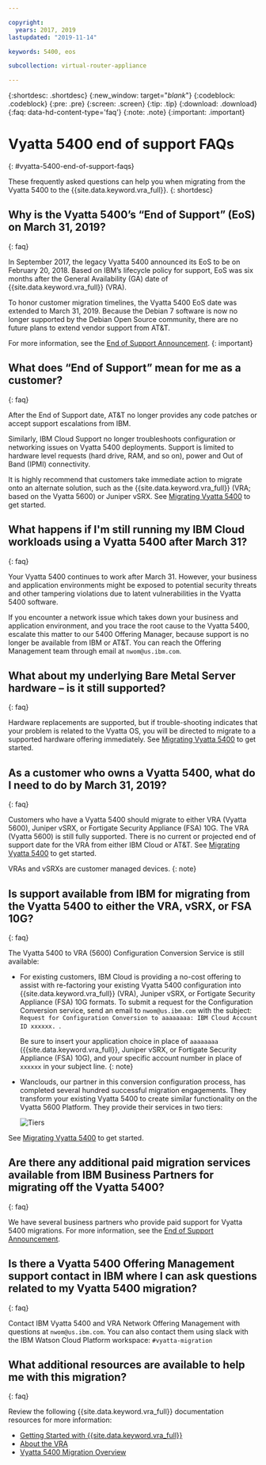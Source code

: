 ```yaml
---

copyright:
  years: 2017, 2019
lastupdated: "2019-11-14"

keywords: 5400, eos

subcollection: virtual-router-appliance

---
```


{:shortdesc: .shortdesc}
{:new_window: target="_blank_"}
{:codeblock: .codeblock}
{:pre: .pre}
{:screen: .screen}
{:tip: .tip}
{:download: .download}
{:faq: data-hd-content-type='faq'}
{:note: .note}
{:important: .important}

# Vyatta 5400 end of support FAQs
{: #vyatta-5400-end-of-support-faqs}

These frequently asked questions can help you when migrating from the Vyatta 5400 to the {{site.data.keyword.vra_full}}.
{: shortdesc}

## Why is the Vyatta 5400’s “End of Support” (EoS) on March 31, 2019?
{: faq}

In September 2017, the legacy Vyatta 5400 announced its EoS to be on February 20, 2018. Based on IBM’s lifecycle policy for support, EoS was six months after the General Availability (GA) date of {{site.data.keyword.vra_full}} (VRA).

To honor customer migration timelines, the Vyatta 5400 EoS date was extended to March 31, 2019. Because the Debian 7 software is now no longer supported by the Debian Open Source community, there are no future plans to extend vendor support from AT&T.

For more information, see the [End of Support Announcement](/docs/virtual-router-appliance?topic=virtual-router-appliance-vyatta-5400-end-of-support-announcement).
{: important}

## What does “End of Support” mean for me as a customer?
{: faq}

After the End of Support date, AT&T no longer provides any code patches or accept support escalations from IBM.

Similarly, IBM Cloud Support no longer troubleshoots configuration or networking issues on Vyatta 5400 deployments.  Support is limited to hardware level requests (hard drive, RAM, and so on), power and Out of Band (IPMI) connectivity.

It is highly recommend that customers take immediate action to migrate onto an alternate solution, such as the {{site.data.keyword.vra_full}} (VRA; based on the Vyatta 5600) or Juniper vSRX.  See [Migrating Vyatta 5400](/docs/virtual-router-appliance?topic=virtual-router-appliance-migration-overview) to get started.

## What happens if I'm still running my IBM Cloud workloads using a Vyatta 5400 after March 31?
{: faq}

Your Vyatta 5400 continues to work after March 31. However, your business and application environments might be exposed to potential security threats and other tampering violations due to latent vulnerabilities in the Vyatta 5400 software.

If you encounter a network issue which takes down your business and application environment, and you trace the root cause to the Vyatta 5400, escalate this matter to our 5400 Offering Manager, because support is no longer be available from IBM or AT&T. You can reach the Offering Management team through email at `nwom@us.ibm.com`.

## What about my underlying Bare Metal Server hardware – is it still supported?
{: faq}

Hardware replacements are supported, but if trouble-shooting indicates that your problem is related to the Vyatta OS, you will be directed to migrate to a supported hardware offering immediately. See [Migrating Vyatta 5400](/docs/virtual-router-appliance?topic=virtual-router-appliance-migration-overview) to get started.

## As a customer who owns a Vyatta 5400, what do I need to do by March 31, 2019?
{: faq}

Customers who have a Vyatta 5400 should migrate to either VRA (Vyatta 5600), Juniper vSRX, or Fortigate Security Appliance (FSA) 10G. The VRA (Vyatta 5600) is still fully supported. There is no current or projected end of support date for the VRA from either IBM Cloud or AT&T. See [Migrating Vyatta 5400](/docs/virtual-router-appliance?topic=virtual-router-appliance-migration-overview) to get started.

   VRAs and vSRXs are customer managed devices.
   {: note}

## Is support available from IBM for migrating from the Vyatta 5400 to either the VRA, vSRX, or FSA 10G?
{: faq}

The Vyatta 5400 to VRA (5600) Configuration Conversion Service is still available:

* For existing customers, IBM Cloud is providing a no-cost offering to assist with re-factoring your existing Vyatta 5400 configuration into {{site.data.keyword.vra_full}} (VRA), Juniper vSRX, or Fortigate Security Appliance (FSA) 10G formats. To submit a request for the Configuration Conversion service, send an email to `nwom@us.ibm.com` with the subject: `Request for Configuration Conversion to aaaaaaaa: IBM Cloud Account ID xxxxxx. `.

   Be sure to insert your application choice in place of `aaaaaaaa` ({{site.data.keyword.vra_full}}, Juniper vSRX, or Fortigate Security Appliance (FSA) 10G), and your specific account number in place of `xxxxxx` in your subject line.
   {: note}

* Wanclouds, our partner in this conversion configuration process, has completed several hundred successful migration engagements. They transform your existing Vyatta 5400 to create similar functionality on the Vyatta 5600 Platform. They provide their services in two tiers:

   ![Tiers](images/tiers.png "Tiers")

See [Migrating Vyatta 5400](/docs/virtual-router-appliance?topic=virtual-router-appliance-migration-overview) to get started.

## Are there any additional paid migration services available from IBM Business Partners for migrating off the Vyatta 5400?
{: faq}

We have several business partners who provide paid support for Vyatta 5400 migrations. For more information, see the [End of Support Announcement](/docs/virtual-router-appliance?topic=virtual-router-appliance-vyatta-5400-end-of-support-announcement).

## Is there a Vyatta 5400 Offering Management support contact in IBM where I can ask questions related to my Vyatta 5400 migration?
{: faq}

Contact IBM Vyatta 5400 and VRA Network Offering Management with questions at `nwom@us.ibm.com`. You can also contact them using slack with the IBM Watson Cloud Platform workspace: `#vyatta-migration`

## What additional resources are available to help me with this migration?
{: faq}

Review the following {{site.data.keyword.vra_full}} documentation resources for more information:

   * [Getting Started with {{site.data.keyword.vra_full}}](/docs/virtual-router-appliance?topic=virtual-router-appliance-getting-started)
   * [About the VRA](/docs/virtual-router-appliance?topic=virtual-router-appliance-about-the-vra)
   * [Vyatta 5400 Migration Overview](/docs/virtual-router-appliance?topic=virtual-router-appliance-migration-overview)
